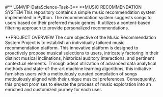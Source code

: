 #** LGMVIP-DataScience-Task-3**
**MUSIC RECOMMENDATION SYSTEM
This repository contains a simple music recommendation system implemented in Python. The recommendation system suggests songs to users based on their preferred music genres. It utilizes a content-based filtering approach to provide personalized recommendations.  

**PROJECT OVERVIEW
The core objective of the Music Recommendation System Project is to establish an individually tailored music recommendation platform. This innovative platform is designed to proactively propose musical selections to users, intricately factoring in their distinct musical inclinations, historical auditory interactions, and pertinent contextual elements. Through adept utilization of advanced data analytical methods and state-of-the-art machine learning algorithms, this initiative furnishes users with a meticulously curated compilation of songs meticulously aligned with their unique musical preferences. Consequently, this project promises to elevate the process of music exploration into an enriched and customized journey for each user.
